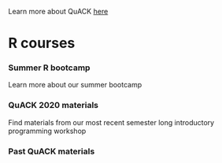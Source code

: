 



Learn more about QuACK [here](https://github.com/wvoorhies/sample_webpage/blob/main/about/about.md)

# R courses

### Summer R bootcamp
Learn more about our summer bootcamp

### QuACK 2020 materials
Find materials from our most recent semester long introductory programming workshop

### Past QuACK materials
